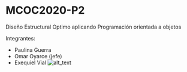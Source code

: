 # MCOC2020-P2
Diseño Estructural Optimo aplicando Programación orientada a objetos

Integrantes:

- Paulina Guerra
- Omar Oyarce (jefe)
- Exequiel Vial
![alt_text](https://github.com/ooyarce/MCOC2020-P2/blob/master/result.png?raw=true)
